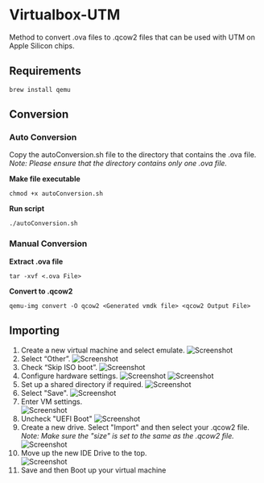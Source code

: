 # Virtualbox-UTM
Method to convert .ova files to .qcow2 files that can be used with UTM on Apple Silicon chips.

## Requirements
```
brew install qemu
```

## Conversion
### Auto Conversion
Copy the autoConversion.sh file to the directory that contains the .ova file. 
*Note: Please ensure that the directory contains only one .ova file.* 

**Make file executable**
```
chmod +x autoConversion.sh
```

**Run script**
```
./autoConversion.sh
```

### Manual Conversion
__Extract .ova file__
```
tar -xvf <.ova File>
```

**Convert to .qcow2**
```
qemu-img convert -O qcow2 <Generated vmdk file> <qcow2 Output File>
```
## Importing
1. Create a new virtual machine and select emulate. 
![Screenshot](Images/img1.png)
2. Select “Other”.
![Screenshot](Images/img2.png)
3. Check “Skip ISO boot”.
![Screenshot](Images/img3.png)
4. Configure hardware settings.
![Screenshot](Images/img4.png)
![Screenshot](Images/img5.png)
5. Set up a shared directory if required. 
![Screenshot](Images/img6.png)
6. Select "Save".
![Screenshot](Images/img7.png)
7. Enter VM settings.\
![Screenshot](Images/img8.png)
8. Uncheck "UEFI Boot"
![Screenshot](Images/img9.png)
9. Create a new drive. Select "Import" and then select your .qcow2 file.
*Note: Make sure the "size" is set to the same as the .qcow2 file.* 
![Screenshot](Images/img10.png)
10. Move up the new IDE Drive to the top. \
![Screenshot](Images/img11.png)
11. Save and then Boot up your virtual machine 
